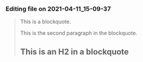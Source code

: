 

### Editing file on 2021-04-11_15-09-37

> This is a blockquote.
>
> This is the second paragraph in the blockquote.
>
> ## This is an H2 in a blockquote


